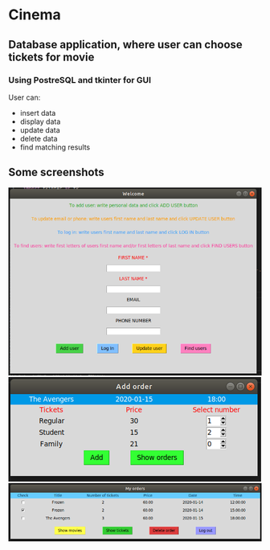 # Cinema
## Database application, where user can choose tickets for movie 
### Using PostreSQL and tkinter for GUI
User can:
- insert data
- display data
- update data
- delete data
- find matching results

## Some screenshots
![](welcome.png)
![](order.png)
![](my_orders.png)